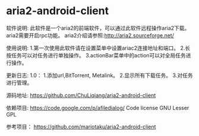 aria2-android-client
====================
软件说明:
此软件是一个aria2的前端软件，可以通过此软件远程操作aria2下载。aria2需要开启rpc功能。
aria2介绍请参照:http://aria2.sourceforge.net/

使用说明:
1.第一次使用此软件请在设置菜单中设置ariac2连接地址和端口。
2.长按任务可以对任务进行单独操作。
3.actionBar菜单中的action可以对全局任务进行操作。

更新日志:
1.0：
1.添加url,BitTorrent, Metalink。
2.显示所有下载任务。
3.对任务进行管理。

源码地址:
https://github.com/ChuLiqiang/aria2-android-client

依赖项目:
https://code.google.com/p/afiledialog/
Code license
GNU Lesser GPL

参考项目：
https://github.com/mariotaku/aria2-android-client
